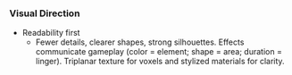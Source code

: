### Visual Direction

- Readability first
  - Fewer details, clearer shapes, strong silhouettes. Effects communicate gameplay (color = element; shape = area; duration = linger). Triplanar texture for voxels and stylized materials for clarity.

